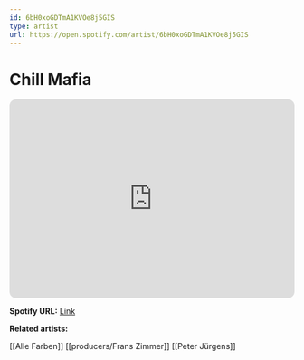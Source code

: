 ```yaml
---
id: 6bH0xoGDTmA1KVOe8j5GIS
type: artist
url: https://open.spotify.com/artist/6bH0xoGDTmA1KVOe8j5GIS
---
```

# Chill Mafia

<iframe style="border-radius:12px" src="https://open.spotify.com/embed/artist/6bH0xoGDTmA1KVOe8j5GIS" width="100%" height="352" frameBorder="0" allowfullscreen="" allow="autoplay; clipboard-write; encrypted-media; fullscreen; picture-in-picture" loading="lazy"></iframe>

**Spotify URL:** [Link](https://open.spotify.com/artist/6bH0xoGDTmA1KVOe8j5GIS)

**Related artists:**

[[Alle Farben]]
[[producers/Frans Zimmer]]
[[Peter Jürgens]]
